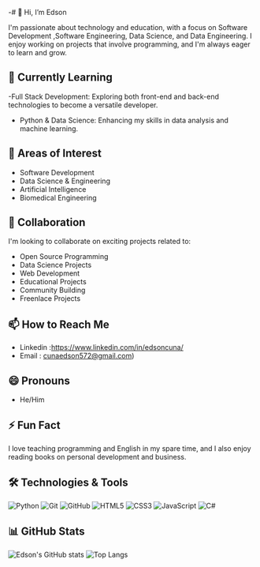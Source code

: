 -# 👋 Hi, I’m Edson

I'm passionate about technology and education, with a focus on Software Development ,Software Engineering, Data Science, and Data Engineering. 
I enjoy working on projects that involve programming, and I'm always eager to learn and grow.

## 🌱 Currently Learning
-Full Stack Development: Exploring both front-end and back-end technologies to become a versatile developer.
- Python & Data Science: Enhancing my skills in data analysis and machine learning.

## 👀 Areas of Interest
- Software Development
- Data Science & Engineering
- Artificial Intelligence
- Biomedical Engineering

## 💞️ Collaboration
I'm looking to collaborate on exciting projects related to:
- Open Source Programming
- Data Science Projects
- Web Development
- Educational Projects
- Community Building
- Freenlace Projects

## 📫 How to Reach Me
- Linkedin :https://www.linkedin.com/in/edsoncuna/
- Email : cunaedson572@gmail.com)

## 😄 Pronouns
- He/Him

## ⚡ Fun Fact
I love teaching programming and English in my spare time, and I also enjoy reading books on personal development and business.

## 🛠️ Technologies & Tools
![Python](https://img.shields.io/badge/Python-3776AB?style=for-the-badge&logo=python&logoColor=white)
![Git](https://img.shields.io/badge/Git-F05032?style=for-the-badge&logo=git&logoColor=white)
![GitHub](https://img.shields.io/badge/GitHub-181717?style=for-the-badge&logo=github&logoColor=white)
![HTML5](https://img.shields.io/badge/HTML5-E34F26?style=for-the-badge&logo=html5&logoColor=white)
![CSS3](https://img.shields.io/badge/CSS3-1572B6?style=for-the-badge&logo=css3&logoColor=white)
![JavaScript](https://img.shields.io/badge/JavaScript-F7DF1E?style=for-the-badge&logo=javascript&logoColor=black)
![C#](https://img.shields.io/badge/C%23-239120?style=for-the-badge&logo=c-sharp&logoColor=white)

## 📊 GitHub Stats
![Edson's GitHub stats](https://github-readme-stats.vercel.app/api?username=your-github-username&show_icons=true&theme=radical)
![Top Langs](https://github-readme-stats.vercel.app/api/top-langs/?username=your-github-username&layout=compact&theme=radical)

<!---
borgesedson/borgesedson is a ✨ special ✨ repository because its `README.md` (this file) appears on your GitHub profile.
You can click the Preview link to take a look at your changes.
--->
